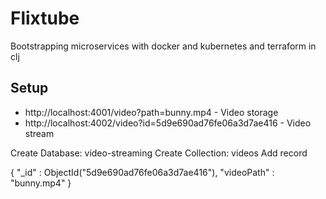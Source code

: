 # Flixtube

Bootstrapping microservices with docker and kubernetes and terraform in clj

## Setup

* http://localhost:4001/video?path=bunny.mp4 - Video storage
* http://localhost:4002/video?id=5d9e690ad76fe06a3d7ae416 - Video stream

Create Database: video-streaming
Create Collection: videos
Add record

{
    "_id" : ObjectId("5d9e690ad76fe06a3d7ae416"),
    "videoPath" : "bunny.mp4"
}
